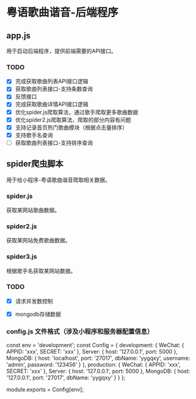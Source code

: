 # 粤语歌曲谐音-后端程序

## app.js

用于启动后端程序，提供前端需要的API接口。

### TODO
- [x] 完成获取歌曲列表API接口逻辑
- [x] 获取歌曲列表接口-支持条数查询
- [x] 反馈接口
- [x] 完成获取歌曲详情API接口逻辑
- [x] 优化spider.js爬取算法，通过歌手爬取更多歌曲数据
- [x] 优化spider2.js爬取算法，爬取的部分内容有问题
- [x] 支持记录首页热门歌曲模块（根据点击量排序）
- [x] 支持歌手名查询
- [ ] 获取歌曲列表接口-支持排序查询
<!-- - [ ] 增加通用错误提示模块 -->

## spider爬虫脚本

用于给小程序-粤语歌曲谐音爬取相关数据。

### spider.js

获取某网站歌曲数据。

### spider2.js

获取某网站免费歌曲数据。

### spider3.js

根据歌手名获取某网站数据。

### TODO

- [x] 请求并发数控制
- [x] mongodb存储数据


### config.js 文件格式（涉及小程序和服务器配置信息）

const env = 'development';
const Config = {
  development: {
    WeChat: {
      APPID: 'xxx',
      SECRET: 'xxx'
    },
    Server: {
      host: '127.0.0.1',
      port: 5000
    },
    MongoDB: {
      host: 'localhost',
      port: '27017',
      dbName: 'yygqxy',
      username: 'admin',
      password: '123456'
    }
  },
  production: {
    WeChat: {
	  APPID: 'xxx',
      SECRET: 'xxx'
    },
    Server: {
      host: '127.0.0.1',
      port: 5000
    },
    MongoDB: {
      host: '127.0.0.1',
      port: '27017',
      dbName: 'yygqxy'
    }
  }
};

module.exports = Config[env];



